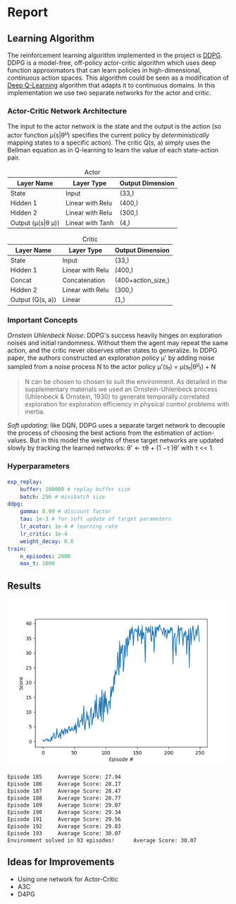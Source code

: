 # Report

## Learning Algorithm
The reinforcement learning algorithm implemented in the project is [DDPG](https://arxiv.org/pdf/1509.02971.pdf). 
DDPG is a model-free, off-policy actor-critic algorithm which uses deep function approximators
that can learn policies in high-dimensional, _continuous_ action spaces. This algorithm could be seen as a modification of [Deep Q-Learning](https://arxiv.org/pdf/1509.06461.pdf) algorithm that adapts it to continuous domains.
In this implementation we use two separate networks for the actor and critic.


### Actor-Critic Network Architecture
The input to the actor network is the state and the output is the action (so actor function µ(s|θ<sup>µ</sup>) specifies the current policy by _deterministically_ mapping states to a specific action). The critic Q(s, a) simply uses the Bellman equation as in Q-learning to learn the value of each state-action pair.


<table>
    <thead>
        <tr>
            <td colspan=4, align="center">Actor</td>
        </tr>
    </thead>
    <thead>
        <tr>
            <th>Layer Name</th>
            <th>Layer Type</th>
            <th>Output Dimension</th>
        </tr>
    </thead>
    <tbody>
        <tr>
            <td >State</td>
            <td >Input</td>
            <td>(33,)</td>
        </tr>
        <tr>
            <td >Hidden 1</td>
            <td >Linear with Relu</td>
            <td>(400,)</td>
        </tr>
        <tr>
            <td >Hidden 2</td>
            <td >Linear with Relu</td>
            <td>(300,)</td>
        </tr>
        <tr>
            <td >Output (µ(s|θ µ)) </td>
            <td >Linear with Tanh</td>
            <td>(4,)</td>
        </tr>
    </tbody>
</table>


<table>
    <thead>
        <tr>
            <td colspan=4, align="center">Critic</td>
        </tr>
    </thead>
    <thead>
        <tr>
            <th>Layer Name</th>
            <th>Layer Type</th>
            <th>Output Dimension</th>
        </tr>
    </thead>
    <tbody>
        <tr>
            <td >State</td>
            <td >Input</td>
            <td>(33,)</td>
        </tr>
        <tr>
            <td >Hidden 1</td>
            <td >Linear with Relu</td>
            <td>(400,)</td>
        </tr>
        <tr>
            <td >Concat</td>
            <td >Concatenation</td>
            <td>(400+action_size,)</td>
        </tr>
        <tr>
            <td >Hidden 2</td>
            <td >Linear with Relu</td>
            <td>(300,)</td>
        </tr>
        <tr>
            <td > Output (Q(s, a)) </td>
            <td >Linear</td>
            <td>(1,)</td>
        </tr>
    </tbody>
</table>

### Important Concepts
*Ornstein Uhlenbeck Noise*: DDPG's success heavily hinges on exploration noises and initial randomness. Without them the agent may repeat the same action, and the critic never observes other states to generalize. In DDPG paper, the authors constructed an exploration policy µ' by adding noise sampled from a noise process N to the actor policy
µ'(s<sub>t</sub>) = µ(s<sub>t</sub>|θ<sup>µ</sup><sub>t</sub>) + N


> N can be chosen to chosen to suit the environment. As detailed in the supplementary materials we
used an Ornstein-Uhlenbeck process (Uhlenbeck & Ornstein, 1930) to generate temporally correlated
exploration for exploration efficiency in physical control problems with inertia.

*Soft updating*: like DQN, DDPG uses a separate target network to decouple the process of choosing the best actions from the estimation of action-values. But in this model the weights of these target networks are updated slowly by tracking the learned networks: θ' ← τθ + (1 −τ )θ' with τ << 1.
### Hyperparameters
```yaml
exp_replay:
    buffer: 100000 # replay buffer size
    batch: 256 # minibatch size
ddpg:
    gamma: 0.99 # discount factor
    tau: 1e-3 # for soft update of target parameters
    lr_acotor: 1e-4 # learning rate
    lr_critic: 1e-4
    weight_decay: 0.0
train:
    n_episodes: 2000
    max_t: 1000
```

## Results
![](images/results.png)
```
Episode 185     Average Score: 27.94
Episode 186     Average Score: 28.17
Episode 187     Average Score: 28.47
Episode 188     Average Score: 28.77
Episode 189     Average Score: 29.07
Episode 190     Average Score: 29.34
Episode 191     Average Score: 29.56
Episode 192     Average Score: 29.83
Episode 193     Average Score: 30.07
Environment solved in 93 episodes!      Average Score: 30.07
```
## Ideas for Improvements

- Using one network for Actor-Critic
- A3C
- D4PG
    
